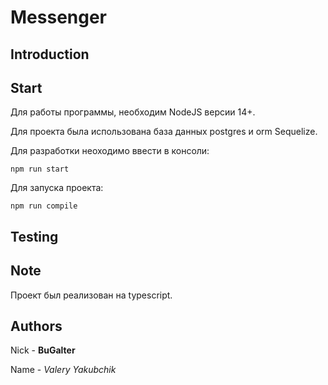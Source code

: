 # Messenger

## Introduction

## Start

Для работы программы, необходим NodeJS версии 14+.

Для проекта была использована база данных postgres и orm Sequelize.

Для разработки неоходимо ввести в консоли:

`npm run start`

Для запуска проекта:

`npm run compile`

## Testing

## Note

Проект был реализован на typescript.

## Authors

Nick - **BuGalter**

Name - *Valery Yakubchik*
